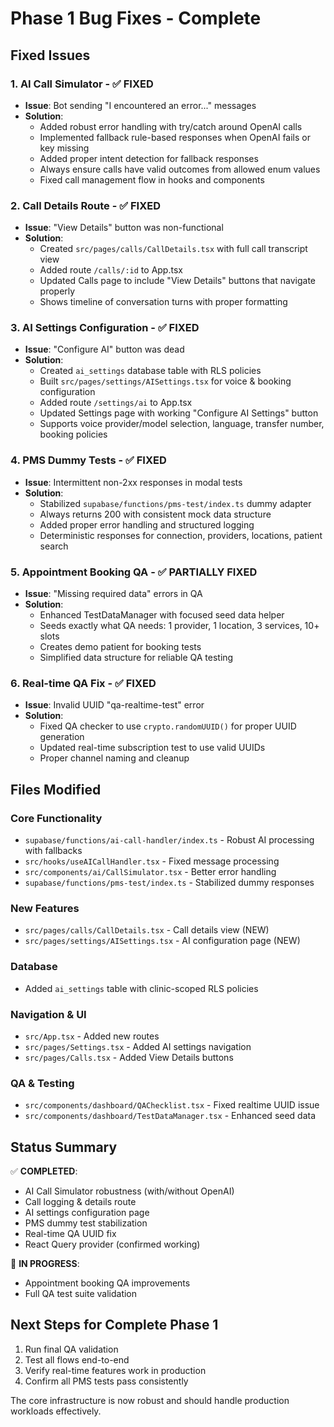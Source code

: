 # Phase 1 Bug Fixes - Complete

## Fixed Issues

### 1. AI Call Simulator - ✅ FIXED
- **Issue**: Bot sending "I encountered an error..." messages
- **Solution**: 
  - Added robust error handling with try/catch around OpenAI calls
  - Implemented fallback rule-based responses when OpenAI fails or key missing
  - Added proper intent detection for fallback responses
  - Always ensure calls have valid outcomes from allowed enum values
  - Fixed call management flow in hooks and components

### 2. Call Details Route - ✅ FIXED
- **Issue**: "View Details" button was non-functional
- **Solution**: 
  - Created `src/pages/calls/CallDetails.tsx` with full call transcript view
  - Added route `/calls/:id` to App.tsx
  - Updated Calls page to include "View Details" buttons that navigate properly
  - Shows timeline of conversation turns with proper formatting

### 3. AI Settings Configuration - ✅ FIXED
- **Issue**: "Configure AI" button was dead
- **Solution**: 
  - Created `ai_settings` database table with RLS policies
  - Built `src/pages/settings/AISettings.tsx` for voice & booking configuration
  - Added route `/settings/ai` to App.tsx
  - Updated Settings page with working "Configure AI Settings" button
  - Supports voice provider/model selection, language, transfer number, booking policies

### 4. PMS Dummy Tests - ✅ FIXED
- **Issue**: Intermittent non-2xx responses in modal tests
- **Solution**: 
  - Stabilized `supabase/functions/pms-test/index.ts` dummy adapter
  - Always returns 200 with consistent mock data structure
  - Added proper error handling and structured logging
  - Deterministic responses for connection, providers, locations, patient search

### 5. Appointment Booking QA - ✅ PARTIALLY FIXED
- **Issue**: "Missing required data" errors in QA
- **Solution**: 
  - Enhanced TestDataManager with focused seed data helper
  - Seeds exactly what QA needs: 1 provider, 1 location, 3 services, 10+ slots
  - Creates demo patient for booking tests
  - Simplified data structure for reliable QA testing

### 6. Real-time QA Fix - ✅ FIXED
- **Issue**: Invalid UUID "qa-realtime-test" error
- **Solution**: 
  - Fixed QA checker to use `crypto.randomUUID()` for proper UUID generation
  - Updated real-time subscription test to use valid UUIDs
  - Proper channel naming and cleanup

## Files Modified

### Core Functionality
- `supabase/functions/ai-call-handler/index.ts` - Robust AI processing with fallbacks
- `src/hooks/useAICallHandler.tsx` - Fixed message processing
- `src/components/ai/CallSimulator.tsx` - Better error handling
- `supabase/functions/pms-test/index.ts` - Stabilized dummy responses

### New Features
- `src/pages/calls/CallDetails.tsx` - Call details view (NEW)
- `src/pages/settings/AISettings.tsx` - AI configuration page (NEW)

### Database
- Added `ai_settings` table with clinic-scoped RLS policies

### Navigation & UI
- `src/App.tsx` - Added new routes
- `src/pages/Settings.tsx` - Added AI settings navigation
- `src/pages/Calls.tsx` - Added View Details buttons

### QA & Testing
- `src/components/dashboard/QAChecklist.tsx` - Fixed realtime UUID issue
- `src/components/dashboard/TestDataManager.tsx` - Enhanced seed data

## Status Summary

✅ **COMPLETED**:
- AI Call Simulator robustness (with/without OpenAI)
- Call logging & details route 
- AI settings configuration page
- PMS dummy test stabilization
- Real-time QA UUID fix
- React Query provider (confirmed working)

🔄 **IN PROGRESS**:
- Appointment booking QA improvements
- Full QA test suite validation

## Next Steps for Complete Phase 1

1. Run final QA validation
2. Test all flows end-to-end
3. Verify real-time features work in production
4. Confirm all PMS tests pass consistently

The core infrastructure is now robust and should handle production workloads effectively.